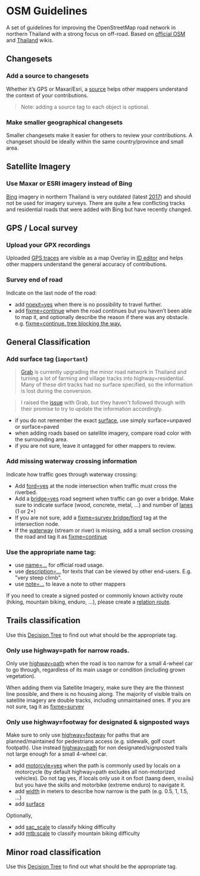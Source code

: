 # OSM Guidelines

A set of guidelines for improving the OpenStreetMap road network in northern Thailand with a strong focus on off-road.
Based on [official OSM](https://wiki.openstreetmap.org/wiki/Main_Page) and [Thailand](https://wiki.openstreetmap.org/wiki/WikiProject_Thailand) wikis.

## Changesets

### Add a source to changesets

Whether it’s GPS or Maxar/Esri, a [source](https://wiki.openstreetmap.org/wiki/Key:source) helps other mappers understand the context of your contributions.

> Note: adding a source tag to each object is optional.

### Make smaller geographical changesets

Smaller changesets make it easier for others to review your contributions.
A changeset should be ideally within the same country/province and small area.

## Satellite Imagery

### Use Maxar or ESRI imagery instead of Bing

[Bing](https://www.bing.com/maps) imagery in northern Thailand is very outdated (latest [2017](https://dev.virtualearth.net/REST/V1/Imagery/Metadata/Aerial/18.7871861,98.9849548?zl=15&o=xml&key=Am_Iln3EWEST1KZcA-S-glStVM8wMMoHDqr0_xq3HJmzC-k1nGmeL_D7Go-qX-Im&fbclid=IwAR2bgHJOV9LSXQ64J6naWo7J0usECi9h8YVdJ2lEo_6ZcenmuAuVSM91iBI)) and should not be used for imagery surveys.
There are quite a few conflicting tracks and residential roads that were added with Bing but have recently changed.

## GPS / Local survey

### Upload your GPX recordings

Uploaded [GPS traces](https://www.openstreetmap.org/traces) are visible as a map Overlay in [ID editor](https://www.openstreetmap.org/edit) and helps other mappers understand the general accuracy of contributions. 

### Survey end of road

Indicate on the last node of the road:
- add [noexit=yes](https://wiki.openstreetmap.org/wiki/Key:noexit) when there is no possibility to travel further.
- add [fixme=continue](https://wiki.openstreetmap.org/wiki/Key:fixme) when the road continues but you haven’t been able to map it, and optionally describe the reason if there was any obstacle. e.g. [fixme=continue. tree blocking the way.](https://wiki.openstreetmap.org/wiki/Key:fixme)

## General Classification

### Add surface tag (`important`)

> [Grab](https://github.com/GRABOSM/Grab-Data/issues/49) is currently upgrading the minor road network in Thailand and turning a lot of farming and village tracks into highway=residential.
Many of these dirt tracks had no surface specified, so the information is lost during the conversion. 

> I raised the [issue](https://github.com/GRABOSM/Grab-Data/issues/49#issuecomment-824782069) with Grab, but they haven't followed through with their promise to try to update the information accordingly.

- if you do not remember the exact [surface](https://wiki.openstreetmap.org/wiki/Key:surface), use simply surface=unpaved or surface=paved
- when adding roads based on satellite imagery, compare road color with the surrounding area.
- if you are not sure, leave it untagged for other mappers to review.

### Add missing waterway crossing information

Indicate how traffic goes through waterway crossing:

- Add [ford=yes](https://wiki.openstreetmap.org/wiki/Key:fjord) at the node intersection when traffic must cross the riverbed. 
- Add a [bridge=yes](https://wiki.openstreetmap.org/wiki/Key:bridge) road segment when traffic can go over a bridge. Make sure to indicate surface (wood, concrete, metal, ...) and number of [lanes](https://wiki.openstreetmap.org/wiki/Key:lanes) (1 or 2+)
- If you are not sure, add a [fixme=survey bridge/fjord](https://wiki.openstreetmap.org/wiki/Key:fixme) tag at the intersection node.
- If the [waterway](https://wiki.openstreetmap.org/wiki/Key:waterway) (stream or river) is missing, add a small section crossing the road and tag it as [fixme=continue](https://wiki.openstreetmap.org/wiki/Key:fixme)

### Use the appropriate name tag:

- use [name=...](https://wiki.openstreetmap.org/wiki/Key:name) for official road usage.
- use [description=...](https://wiki.openstreetmap.org/wiki/Key:description) for texts that can be viewed by other end-users. E.g. "very steep climb".
- use [note=...](https://wiki.openstreetmap.org/wiki/Key:note) to leave a note to other mappers

If you need to create a signed posted or commonly known activity route (hiking, mountain biking, enduro, …), please create a [relation route](https://wiki.openstreetmap.org/wiki/Relation:route).

## Trails classification

Use this [Decision Tree](https://github.com/cmoffroad/osm-guidelines/blob/main/WORFLOWS.md#path-classification) to find out what should be the appropriate tag.

### Only use highway=path for narrow roads.

Only use [highway=path](https://wiki.openstreetmap.org/wiki/Tag:highway=path) when the road is too narrow for a small 4-wheel car to go through, regardless of its main usage or condition (including grown vegetation).

When adding them via Satellite Imagery, make sure they are the thinnest line possible, and there is no housing along. The majority of visible trails on satellite imagery are double tracks, including unmaintained ones. If you are not sure, tag it as [fixme=survey](https://wiki.openstreetmap.org/wiki/Key:fixme)

### Only use highway=footway for designated & signposted ways

Make sure to only use [highway=footway](https://wiki.openstreetmap.org/wiki/Tag:highway=footway) for paths that are planned/maintained for pedestrians access (e.g. sidewalk, golf court footpath). Use instead [highway=path](https://wiki.openstreetmap.org/wiki/Tag:highway=path) for non designated/signposted trails not large enough for a small 4-wheel car. 

- add [motorcyle=yes](https://wiki.openstreetmap.org/wiki/Key:motorcycle) when the path is commonly used by locals on a motorcycle (by default highway=path excludes all non-motorized vehicles). Do not tag yes, if locals only use it on foot (taang deen, ทางเดิน) but you have the skills and motorbike (extreme enduro) to navigate it.
- add [width](https://wiki.openstreetmap.org/wiki/Key:width) in meters to describe how narrow is the path (e.g. 0.5, 1, 1.5, …)
- add [surface](https://wiki.openstreetmap.org/wiki/Key:width)

Optionally,
- add [sac_scale](https://wiki.openstreetmap.org/wiki/Key:sac_scale) to classify hiking difficulty
- add [mtb:scale](https://wiki.openstreetmap.org/wiki/Key:mtb:scale) to classify mountain biking difficulty

## Minor road classification

Use this [Decision Tree](https://github.com/cmoffroad/osm-guidelines/blob/main/WORFLOWS.md#minor-road-classification) to find out what should be the appropriate tag.
